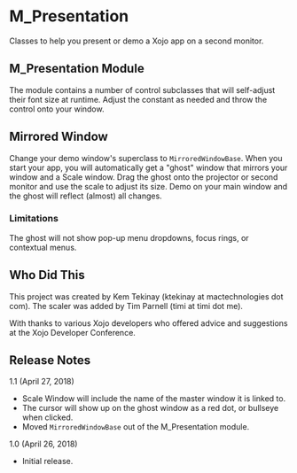 # M_Presentation

Classes to help you present or demo a Xojo app on a second monitor.

## M\_Presentation Module

The module contains a number of control subclasses that will self-adjust their font size at runtime. Adjust the constant as needed and throw the control onto your window.

## Mirrored Window

Change your demo window's superclass to `MirroredWindowBase`. When you start your app, you will automatically get a "ghost" window that mirrors your window and a Scale window. Drag the ghost onto the projector or second monitor and use the scale to adjust its size. Demo on your main window and the ghost will reflect (almost) all changes.

### Limitations

The ghost will not show pop-up menu dropdowns, focus rings, or contextual menus.

## Who Did This

This project was created by Kem Tekinay (ktekinay at mactechnologies dot com). The scaler was added by Tim Parnell (timi at timi dot me).

With thanks to various Xojo developers who offered advice and suggestions at the Xojo Developer Conference.

## Release Notes

1.1 (April 27, 2018)

- Scale Window will include the name of the master window it is linked to.
- The cursor will show up on the ghost window as a red dot, or bullseye when clicked.
- Moved `MirroredWindowBase` out of the M\_Presentation module.

1.0 (April 26, 2018)

- Initial release.
